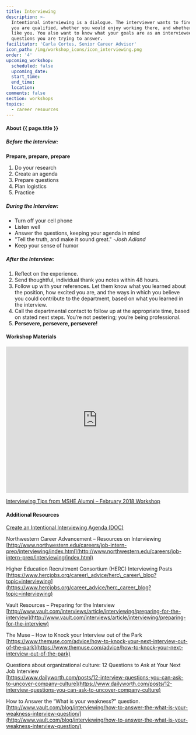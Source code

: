 ```yaml
---
title: Interviewing
description: >-
  Intentional interviewing is a dialogue. The interviewer wants to find out if
  you are qualified, whether you would enjoy working there, and whether they
  like you. You also want to know what your goals are as an interviewee and what
  questions you are trying to answer.
facilitator: 'Carla Cortes, Senior Career Advisor'
icon_path: /img/workshop_icons/icon_interviewing.png
order: '4'
upcoming_workshop:
  scheduled: false
  upcoming_date:
  start_time:
  end_time:
  location:
comments: false
section: workshops
topics:
  - career resources
---
```


#### About {{ page.title }}

##### Before the Interview:

**Prepare, prepare, prepare**

1. Do your research
2. Create an agenda
3. Prepare questions
4. Plan logistics
5. Practice

##### During the Interview:

* Turn off your cell phone
* Listen well
* Answer the questions, keeping your agenda in mind
* "Tell the truth, and make it sound great." *-Josh Adland*
* Keep your sense of humor

##### After the Interview:

1. Reflect on the experience.
2. Send thoughtful, individual thank you notes within 48 hours.
3. Follow up with your references. Let them know what you learned about the position, how excited you are, and the ways in which you believe you could contribute to the department, based on what you learned in the interview.
4. Call the departmental contact to follow up at the appropriate time, based on stated next steps. You’re not pestering; you’re being professional.
5. **Persevere, persevere, persevere!**

#### Workshop Materials

<iframe src="https://northwestern.app.box.com/embed/s/9c3tt19kbn4yn0d3tsmcj5lbhxn0fnxb" allowfullscreen="" webkitallowfullscreen="" msallowfullscreen="" width="500" height="400" frameborder="0"></iframe>

[Interviewing Tips from MSHE Alumni – February 2018 Workshop](https://northwestern.box.com/s/vfndchvqwmfitdgjs9p1d4ac9csav6p7)

#### Additional Resources

[Create an Intentional Interviewing Agenda (DOC)](https://northwestern.box.com/shared/static/opoe7qm8lx04o2xxx7vl2bxibtlophgr.docx)

Northwestern Career Advancement – Resources on Interviewing<br>[http://www.northwestern.edu/careers/job-intern-prep/interviewing/index.html](http://www.northwestern.edu/careers/job-intern-prep/interviewing/index.html)

Higher Education Recruitment Consortium (HERC) Interviewing Posts<br>[https://www.hercjobs.org/career\_advice/herc\_career\_blog?topic=interviewing](https://www.hercjobs.org/career_advice/herc_career_blog?topic=interviewing)

Vault Resources – Preparing for the Interview<br>[http://www.vault.com/interviews/article/interviewing/preparing-for-the-interview](http://www.vault.com/interviews/article/interviewing/preparing-for-the-interview)

The Muse – How to Knock your Interview out of the Park<br>[https://www.themuse.com/advice/how-to-knock-your-next-interview-out-of-the-park](https://www.themuse.com/advice/how-to-knock-your-next-interview-out-of-the-park)

Questions about organizational culture: 12 Questions to Ask at Your Next Job Interview<br>[https://www.dailyworth.com/posts/12-interview-questions-you-can-ask-to-uncover-company-culture](https://www.dailyworth.com/posts/12-interview-questions-you-can-ask-to-uncover-company-culture)

How to Answer the “What is your weakness?” question.<br>[http://www.vault.com/blog/interviewing/how-to-answer-the-what-is-your-weakness-interview-question/](http://www.vault.com/blog/interviewing/how-to-answer-the-what-is-your-weakness-interview-question/)